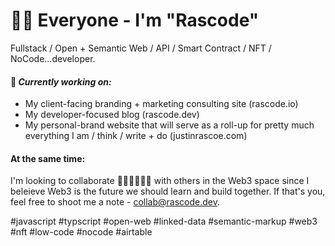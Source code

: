 # 👋🏽 Everyone - I'm "Rascode"
Fullstack / Open + Semantic Web / API / Smart Contract / NFT / NoCode...developer. 


#### 🚧 _Currently working on:_
- My client-facing branding + marketing consulting site (rascode.io)
- My developer-focused blog (rascode.dev)
- My personal-brand website that will serve as a roll-up for pretty much everything I am / think / write + do (justinrascoe.com)

####  __At the same time:__
I'm looking to collaborate 👩🏾‍👧🏾‍👦🏾  with others in the Web3 space since I beleieve Web3 is the future we should learn and build together.  If that's you, feel free to shoot me a note - collab@rascode.dev.

#javascript #typscript #open-web #linked-data #semantic-markup #web3 #nft #low-code #nocode #airtable

<!--
**rascode/rascode** is a ✨ _special_ ✨ repository because its `README.md` (this file) appears on your GitHub profile.

Here are some ideas to get you started:

- 🔭 I’m currently working on ...
- 🌱 I’m currently learning ...
- 👯 I’m looking to collaborate on ...
- 🤔 I’m looking for help with ...
- 💬 Ask me about ...
- 📫 How to reach me: ...
- 😄 Pronouns: ...
- ⚡ Fun fact: ...
-->
